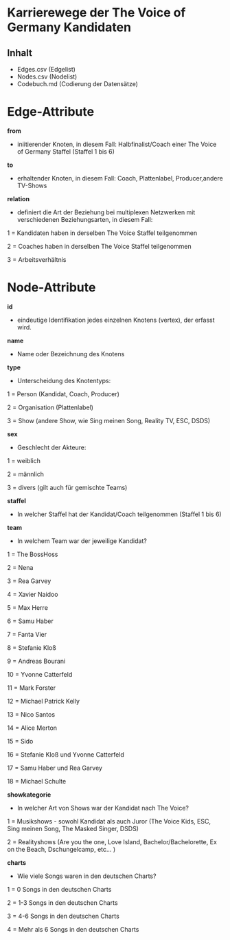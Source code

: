 # Karrierewege der The Voice of Germany Kandidaten

## Inhalt
- Edges.csv (Edgelist)
- Nodes.csv (Nodelist)
- Codebuch.md (Codierung der Datensätze)

# Edge-Attribute

**from**
- iniitierender Knoten, in diesem Fall: Halbfinalist/Coach einer The Voice of Germany Staffel (Staffel 1 bis 6) 

**to**
- erhaltender Knoten, in diesem Fall: Coach, Plattenlabel, Producer,andere TV-Shows

**relation**
- definiert die Art der Beziehung bei multiplexen Netzwerken mit verschiedenen Beziehungsarten, in diesem Fall:
  
1 = Kandidaten haben in derselben The Voice Staffel teilgenommen

2 = Coaches haben in derselben The Voice Staffel teilgenommen

3 = Arbeitsverhältnis

# Node-Attribute

**id**
- eindeutige Identifikation jedes einzelnen Knotens (vertex), der erfasst wird.

**name**
- Name oder Bezeichnung des Knotens

**type**
-  Unterscheidung des Knotentyps:

1 = Person (Kandidat, Coach, Producer)

2 = Organisation (Plattenlabel)

3 = Show (andere Show, wie Sing meinen Song, Reality TV, ESC, DSDS)

**sex**
-  Geschlecht der Akteure:

1 = weiblich

2 = männlich 

3 = divers (gilt auch für gemischte Teams)

**staffel**
- In welcher Staffel hat der Kandidat/Coach teilgenommen (Staffel 1 bis 6)

**team**
- In welchem Team war der jeweilige Kandidat?
  
1 = The BossHoss

2 = Nena

3 = Rea Garvey

4 = Xavier Naidoo

5 = Max Herre 

6 = Samu Haber

7 = Fanta Vier 

8 = Stefanie Kloß

9 = Andreas Bourani

10 = Yvonne Catterfeld 

11 = Mark Forster

12 = Michael Patrick Kelly 

13 = Nico Santos 

14 = Alice Merton

15 = Sido

16 = Stefanie Kloß und Yvonne Catterfeld

17 = Samu Haber und Rea Garvey

18 = Michael Schulte

**showkategorie**
- In welcher Art von Shows war der Kandidat nach The Voice?

1 = Musikshows - sowohl Kandidat als auch Juror (The Voice Kids, ESC, Sing meinen Song, The Masked Singer, DSDS)

2 = Realityshows (Are you the one, Love Island, Bachelor/Bachelorette, Ex on the Beach, Dschungelcamp, etc... )

**charts**
- Wie viele Songs waren in den deutschen Charts?

1 = 0 Songs in den deutschen Charts

2 = 1-3 Songs in den deutschen Charts

3 = 4-6 Songs in den deutschen Charts

4 = Mehr als 6 Songs in den deutschen Charts










